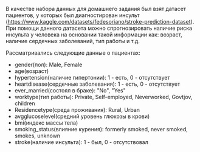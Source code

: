 В качестве набора данных для домашнего задания был взят датасет пациентов, у которых был диагностирован инсульт (https://www.kaggle.com/datasets/fedesoriano/stroke-prediction-dataset). При помощи данного датасета можно спрогнозировать наличие риска инсульта у человека на основании такой информации как: возраст, наличие сердечных заболеваний, тип работы и т.д.

Рассматривались следующие данные о пациентах: 
- gender(пол): Male, Female
- age(возраст)
- hypertension(наличие гипертонии): 1 - есть, 0 - отсутствует
- heartdisease(cердечные заболевания): 1 - есть, 0 - отсутствует
- ever_married(состоял в браке): "No", "Yes"
- worktype(тип работы): Private, Self-employed, Neverworked, Govtjov, children
- Residencetype(среда проживания): Rural, Urban
- avgglucoselevel(средний уровень глюкозы в крови)
- bmi(индекс массы тела)
- smoking_status(влияние курения): formerly smoked, never smoked, smokes, unknown
- stroke(наличие инсульта): 1 - был, 0 - отсутствовал
